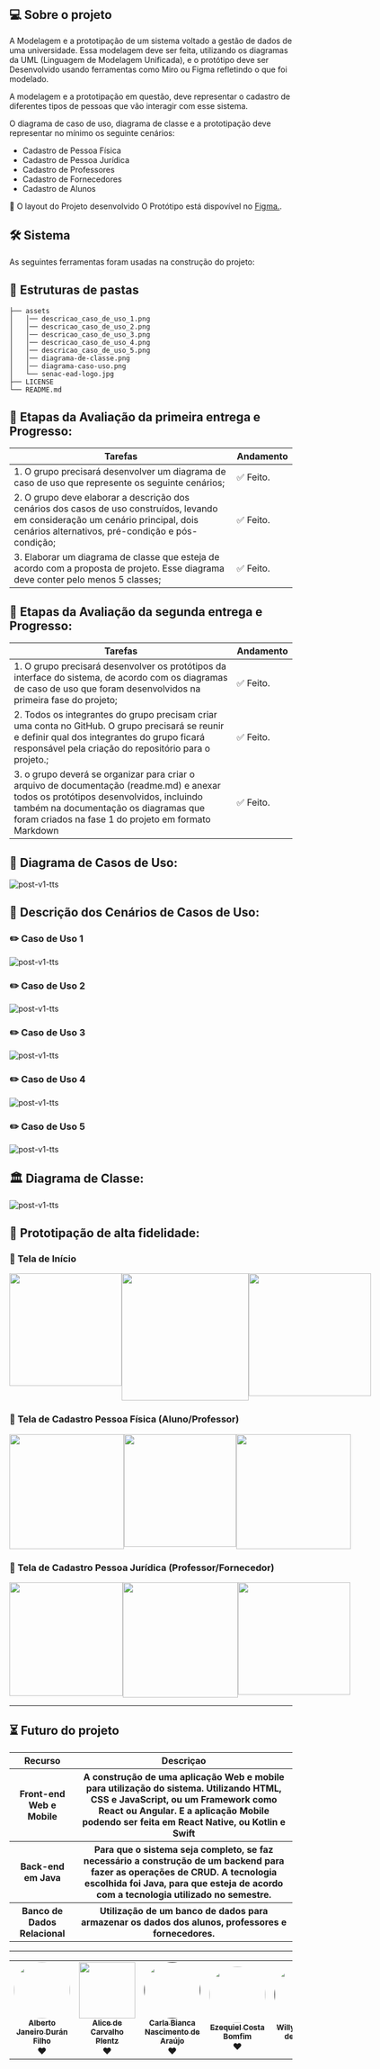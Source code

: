<h1 align="center">
    <img alt="" title="Banner do projeto" src="./assets/senac-ead-logo.jpg"/>
</h1>

## 💻 Sobre o projeto

A Modelagem e a prototipação de um sistema voltado a gestão de dados de uma universidade. Essa modelagem deve ser feita, utilizando os diagramas da UML (Linguagem de Modelagem Unificada), e o protótipo deve ser Desenvolvido usando ferramentas como Miro ou Figma refletindo o que foi modelado.

A modelagem e a prototipação em questão, deve representar o cadastro de diferentes tipos de pessoas que vão interagir com esse sistema.

O diagrama de caso de uso, diagrama de classe e a prototipação deve representar no mínimo os seguinte cenários:
- Cadastro de Pessoa Física
- Cadastro de Pessoa Jurídica
- Cadastro de Professores
- Cadastro de Fornecedores
- Cadastro de Alunos

🎨 O layout do Projeto desenvolvido O Protótipo está dispovível no [Figma.](https://www.figma.com/proto/tAeMExzTUFX0zjOrCbBei2/Projeto-Integrador-Senac-(entrega-dia-25%2F11)?node-id=10-2514&node-type=canvas&t=fw6vxcIqph1gUvwr-1&scaling=scale-down&content-scaling=fixed&page-id=0%3A1&starting-point-node-id=10%3A2529).

## 🛠 Sistema

As seguintes ferramentas foram usadas na construção do projeto:

## 📂 Estruturas de pastas

```
├── assets
│   │── descricao_caso_de_uso_1.png
│   │── descricao_caso_de_uso_2.png
│   │── descricao_caso_de_uso_3.png
│   │── descricao_caso_de_uso_4.png
│   │── descricao_caso_de_uso_5.png
│   │── diagrama-de-classe.png
│   │── diagrama-caso-uso.png
│   └── senac-ead-logo.jpg
├── LICENSE  
└── README.md
```

## 🚧  Etapas da Avaliação da primeira entrega e Progresso:

<table>
  <thead>
    <tr>
      <th>Tarefas</th>
      <th>Andamento</th>      
    </tr>
  </thead>
 <tbody>
    <tr>
      <td>1. O grupo precisará desenvolver um diagrama de caso de uso que represente os seguinte cenários;</td>
      <td>✅ Feito.</td>
    </tr>
    <tr>
      <td>2. O grupo deve elaborar a descrição dos cenários dos casos de uso construídos, levando em consideração um cenário principal, dois cenários alternativos, pré-condição e pós-condição;</td>
      <td>✅ Feito.</td>
    </tr>    
    <tr>
      <td>3. Elaborar um diagrama de classe que esteja de acordo com a proposta de projeto. Esse diagrama deve conter pelo menos 5 classes;</td>
      <td>✅ Feito.</td>
    </tr>
   </tbody>
</table>

## 🚧  Etapas da Avaliação da segunda entrega e Progresso:

<table>
  <thead>
    <tr>
      <th>Tarefas</th>
      <th>Andamento</th>      
    </tr>
  </thead>
 <tbody>
    <tr>
      <td>1. O grupo precisará desenvolver os protótipos da interface do sistema, de acordo com os diagramas de caso de uso que foram desenvolvidos na primeira fase do projeto;</td>
      <td>✅ Feito.</td>
    </tr>  
    <tr>
      <td>2. Todos os integrantes do grupo precisam criar uma conta no GitHub. O grupo precisará se reunir e definir qual dos integrantes do grupo ficará responsável pela criação do repositório para o projeto.;</td>
      <td>✅ Feito.</td>
    </tr>
    <tr>
      <td>3. o grupo deverá se organizar para criar o arquivo de documentação (readme.md) e anexar todos os protótipos desenvolvidos, incluindo também na documentação os diagramas que foram criados na fase 1 do projeto em formato Markdown</td>
      <td>✅ Feito.</td>
    </tr>
   </tbody>
</table>

## 🧱 Diagrama de Casos de Uso:

![post-v1-tts](./assets/diagrama-caso-uso.png)


## 📝 Descrição dos Cenários de Casos de Uso:
### ✏️ Caso de Uso 1
![post-v1-tts](./assets/descricao_caso_de_uso_1.png)
### ✏️ Caso de Uso 2
![post-v1-tts](./assets/descricao_caso_de_uso_2.png)
### ✏️ Caso de Uso 3
![post-v1-tts](./assets/descricao_caso_de_uso_3.png)
### ✏️ Caso de Uso 4
![post-v1-tts](./assets/descricao_caso_de_uso_4.png)
### ✏️ Caso de Uso 5
![post-v1-tts](./assets/descricao_caso_de_uso_5.png)

## 🏛️ Diagrama de Classe:

![post-v1-tts](./assets/diagrama-de-classe.png)


## 📱 Prototipação de alta fidelidade:
### 📲 Tela de Início
<div style="display: flex;">
  <img width="200" src="./assets/tela_logo.png"/>
  <img width="226" src="./assets/tela_identificacao.png"/>
  <img width="218" src="./assets/tela_login.png"/>
</div>

### 📲 Tela de Cadastro Pessoa Física (Aluno/Professor)
<div style="display: flex;">
  <img width="204" src="./assets/tela_cadastro_pessoa_fisica.png"/>
  <img width="200" src="./assets/tela_home_aluno.png"/>
  <img width="204" src="./assets/tela_home_professor.png"/>
</div>

### 📲 Tela de Cadastro Pessoa Jurídica (Professor/Fornecedor)
<div style="display: flex;">
  <img width="202" src="./assets/tela_cadastro_identificacao.png"/>
  <img width="205" src="./assets/tela_cadastro_colaborador.png"/>
  <img width="200" src="./assets/tela_cadastro_fornecedor.png"/>
</div>


***
## ⏳ Futuro do projeto
  <table>
    <thead>
      <tr>
        <th>Recurso</th>
        <th>Descriçao</th>
      </tr>
    </thead>
    <tbody>
        <tr>
          <th>Front-end Web e Mobile</th>
          <th>A construção de uma aplicação Web e mobile para utilização do sistema. Utilizando HTML, CSS e JavaScript, ou um Framework como React ou Angular. E a aplicação Mobile podendo ser feita em React Native, ou Kotlin e Swift</th>
        </tr>
         <tr>
          <th>Back-end em Java</th>
          <th>Para que o sistema seja completo, se faz necessário a construção de um backend para fazer as operações de CRUD. A tecnologia escolhida foi Java, para que esteja de acordo com a tecnologia utilizado no semestre.</th>
        </tr>
         <tr>
          <th>Banco de Dados Relacional</th>
          <th>Utilização de um banco de dados para armazenar os dados dos alunos, professores e fornecedores.</th>
        </tr>
    </tbody>
  </table>

*******

<table>
  <tr>
    <td align="center"><a href="https://www.linkedin.com/in/alberto-janeiro"><img style="border-radius: 50%;" src="https://avatars.githubusercontent.com/u/67593467?v=44" width="100px;" alt=""/><br /><sub><b>Alberto Janeiro Durán Filho</b></sub></a><br />❤️</td>
    <td align="center"><a href="https://www.linkedin.com/in/alice-plentz-0423471b5/"><img border-radius= "50%" src="https://avatars.githubusercontent.com/u/148882261?v=4" width="100px;" alt=""/><br /><sub><b>Alice de Carvalho Plentz</b></sub></a><br />❤️</td>
    <td align="center"><a href=""><img style="border-radius: 50%;" src="https://avatars.githubusercontent.com/u/189549889?v=4" width="100px;" alt=""/><br /><sub><b>Carla Bianca Nascimento de Araújo</b></sub></a><br />❤️</td>
    <td align="center"><a href="https://www.linkedin.com/in/ezequiel-bomfim-b59143151/"><img style="border-radius: 50%;" src="https://avatars.githubusercontent.com/u/44683597?v=4" width="100px;" alt=""/><br /><sub><b>Ezequiel Costa Bomfim</b></sub></a><br />❤️</td>
    <td align="center"><a href=""><img style="border-radius: 50%;" src="" width="100px;" alt=""/><br /><sub><b>Willyan Rafael de Freitas</b></sub></a><br />❤️</td>
  </tr>
</table>
